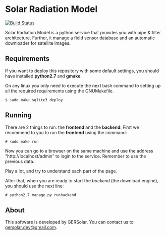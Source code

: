 Solar Radiation Model
=====================
[![Build Status](https://travis-ci.org/ecolell/solar_radiation_model.png?branch=master)](https://travis-ci.org/ecolell/solar_radiation_model)

Solar Radiation Model is a python service that provides you with pipe & filter architecture. Further, it manage a field sensor database and an automatic downloader for satellite images.

Requirements
------------

If you want to deploy this repository with some default settings, you should have installed **python2.7** and **gmake**.

On any linux you only need to execute the next bash command to setting up all the required requirements using the GNUMakefile.

	$ sudo make sqlite3 deploy

Running
-------

There are 2 things to run: the **frontend** and the **backend**. First we recommend to you to run the **frontend** using the command:

	# sudo make run

Now you can go to a browser on the same machine and use the address "http://localhost/admin" to login to the service. Remember to use the previous data.

Play a lot, and try to understand each part of the page.

After that, when you are ready to start the *backend* (the download engine), you should use the next line:

	# python2.7 manage.py runbackend

About
-----

This software is developed by GERSolar. You can contact us to <gersolar.dev@gmail.com>.